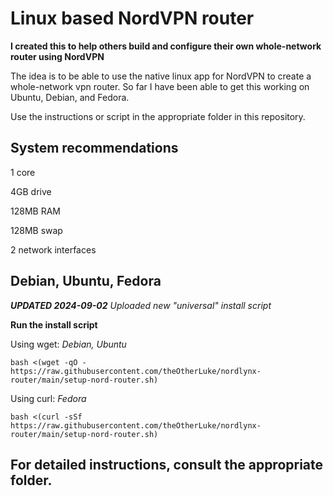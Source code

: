 # Linux based NordVPN router

**I created this to help others build and configure their own whole-network router using NordVPN**

The idea is to be able to use the native linux app for NordVPN to create a whole-network vpn router. So far I have been able to get this working on Ubuntu, Debian, and Fedora.

Use the instructions or script in the appropriate folder in this repository.

## System recommendations

1 core

4GB drive

128MB RAM

128MB swap

2 network interfaces

## Debian, Ubuntu, Fedora

***UPDATED 2024-09-02*** *Uploaded new "universal" install script*

**Run the install script**

Using wget: *Debian, Ubuntu*

`bash <(wget -qO - https://raw.githubusercontent.com/theOtherLuke/nordlynx-router/main/setup-nord-router.sh)`

Using curl: *Fedora*

`bash <(curl -sSf https://raw.githubusercontent.com/theOtherLuke/nordlynx-router/main/setup-nord-router.sh)`

## For detailed instructions, consult the appropriate folder.
